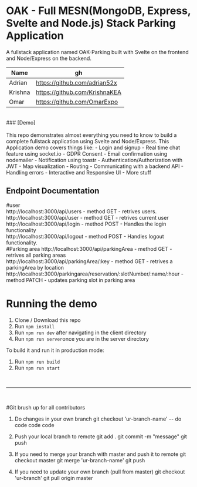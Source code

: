 # OAK - Full MESN(MongoDB, Express, Svelte and Node.js) Stack Parking Application

A fullstack application named OAK-Parking built with Svelte on the frontend and Node/Express on the backend.

|  Name | gh  
|---|---|
|Adrian|https://github.com/adrian52x|
|Krishna|https://github.com/KrishnaKEA|
|Omar|https://github.com/OmarExpo|
<br>
### [Demo]
<br>
<br>
This repo demonstrates almost everything you need to know to build a complete fullstack application using Svelte and Node/Express. This Application demo covers things like:
- Login and signup
- Real time chat feature using socket.io
- GDPR Consent
- Email confirmation using nodemailer
- Notification using toastr
- Authentication/Authorization with JWT
- Map visualization
- Routing
- Communicating with a backend API
- Handling errors
- Interactive and Responsive UI
- More stuff


## Endpoint Documentation
<p> 
  #user
<br>
http://localhost:3000/api/users - method GET - retrives  users.
<br> 
http://localhost:3000/api/user - method GET - retrives current user
<br>
http://localhost:3000/api/login - method POST - Handles the login functionality
<br>
http://localhost:3000/api/logout - method POST - Handles logout functionality.
<br>
  #Parking area
  http://localhost:3000/api/parkingArea - method GET - retrives all parking areas <br>
  http://localhost:3000/api/parkingArea/:key - method GET - retrives a parkingArea by location<br>
  http://localhost:3000/parkingarea/reservation/:slotNumber/:name/:hour - method PATCH - updates parking slot in parking area<br>


# Running the demo

1. Clone / Download this repo
2. Run `npm install`
3. Run `npm run dev` after navigating in the client directory
4. Run `npm run server`once you are in the server directory

To build it and run it in production mode:
1. Run `npm run build`
2. Run `npm run start`

<br>

<hr>
<br>

#Git brush up for all contributors

1. Do changes in your own branch
git checkout 'ur-branch-name'
-- do code code code

2. Push your local branch to remote
git add . 
git commit -m "message"
git push

3. If you need to merge your branch with master and push it to remote
git checkout master
git merge 'ur-branch-name'
git push

4. If you need to update your own branch (pull from master) 
git checkout 'ur-branch'
git pull origin master
